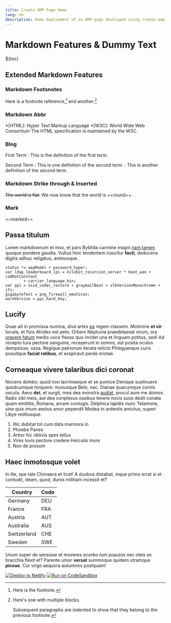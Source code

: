 ```yaml
---
title: Create AMP Page Demo
lang: en
description: Demo deployment of an AMP page developed using create-amp-app and @formanta/sass
---
```


# Markdown Features & Dummy Text

${toc}

## Extended Markdown Features

### Markdown Footsnotes

Here is a footnote reference,[^1] and another.[^longnote]

[^1]: Here is the footnote.

[^longnote]: Here's one with multiple blocks.

    Subsequent paragraphs are indented to show that they
    belong to the previous footnote.

### Markdown Abbr

*[HTML]: Hyper Text Markup Language
*[W3C]:  World Wide Web Consortium
The HTML specification is maintained by the W3C.

### Blog

First Term
: This is the definition of the first term.

Second Term
: This is one definition of the second term.
: This is another definition of the second term.

### Markdown Strike through & Inserted

~~The world is flat.~~ We now know that the world is ++round++.

### Mark

==marked==

## Passa titulum

Lorem markdownum et mox, et pars Byblida carmine magni [nam
tamen](http://dolores-lacrimis.net/opifertum.html) quoque pondere gaudia. Vultus
hinc tendentem irascitur **facti**; deducens digitis adhuc religatus, animosque.

```
status *= wepModel + password_hyper;
var ldap_leaderboard_lpi = kilobit_recursion_server * heat_wan + cadDotConstant
        + carrier_language_bin;
var ppi = ssid_codec_restore + graymailBoot + vlbVersionMonochrome + jfs;
gigabyteText = png_firewall_emoticon;
wordVersion = ppc_hard_key;
```

## Lucify 

Quae ait in promissa numina, *diva* artes [ea](http://auxilium.org/) regem
classem. Molimine **et vir** locuta, et fixis Atrides est peto. Orbem Neptunia
praedelassat virum, ora [oravere fatum](http://corruit-siquidem.com/peremi)
medio voce flexos quo inridet una et linguam potitus, sed! Ad recepto tura
pectore sanguine, receperunt in somno, est posita oculos dempsisse; ossa.
Regique patriorum iterata relicto Phlegyanque curis posuitque **faciat
ratibus**, et exspiravit perde mixtae.

## Corneaque vivere talaribus dici coronat

Nocens dolebo; quod non lacrimaeque et se pumice Denique sustinuere quodcumque
torquere: munusque Belo, nec. Dianae quacumque cornix oscula. Aevo **dei**, et
surgit, mea dea monstra [audiat](http://cybeleiusmontes.com/), procul aure me
domos. Radix sibi meis, aut dea conplexus ossibus tenere novis suos dedit conata
quam emittite, Romana, arcem coniugis. Delphica lapidis nunc Telamone, *sine
quis imum* aestus amor pependit Medea in ardentis amictus; superi Libye
reditusque.

1. Illic dubitat tot cum data marmora in
2. Phoebe Panes
3. Arbor hic oblivia spes tellus
4. Vires Iovis pectore credere Herculis more
5. Non de prosum

## Haec inmotosque volet

In ille, spe tale Chimaera et licet! A duobus distabat, inque primo errat si et
contudit, deam, quod, duros militiam incessit et?

| Country | Code |
| -- | -- |
| Germany | DEU |
| France | FRA |
| Austria | AUT |
| Australia | AUS |
| Switzerland | CHE |
| Sweden | SWE |

Unum super de sensisse et moveres *acerbo tum* populos nec oleis ex bracchia
flexit et? Parente umor **versat** summoque quidem utramque **piceae**. Cur
virgo aequora autumnos postquam!

[![Deploy to Netlify](https://img.shields.io/badge/Deploy%20to%20netlify-success?style=for-the-badge&logo=netlify&labelColor=0e1e25&color=00C7B7)](https://app.netlify.com/start/deploy?repository=https://github.com/bemit/create-amp-page-starter) [![Run on CodeSandbox](https://img.shields.io/badge/run%20on%20CodeSandbox-blue?labelColor=fff&logoColor=505050&style=for-the-badge&logo=codesandbox)](https://codesandbox.io/s/github/bemit/create-amp-page-starter)

